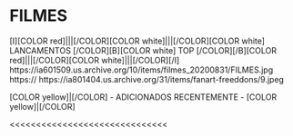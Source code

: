# FILMES

<channels>
<channel>
<name>[I][COLOR red]|||[/COLOR][COLOR white]|||[/COLOR][COLOR  white] LANCAMENTOS [/COLOR][B][COLOR white] TOP [/COLOR][/B][COLOR red]|||[/COLOR][COLOR white]|||[/COLOR][/I]</name>
<thumbnail>https://ia601509.us.archive.org/10/items/filmes_20200831/FILMES.jpg</thumbnail>
<externallink>https://</externallink>
<fanart>https://ia801404.us.archive.org/31/items/fanart-freeddons/9.jpeg</fanart>
<info>
  
[COLOR yellow]|[/COLOR] - ADICIONADOS RECENTEMENTE - [COLOR yellow]|[/COLOR]</info>
</channel>
</channels>

<<<<<<<<<<<<<<<<<<<<<<<<<<<<<<
